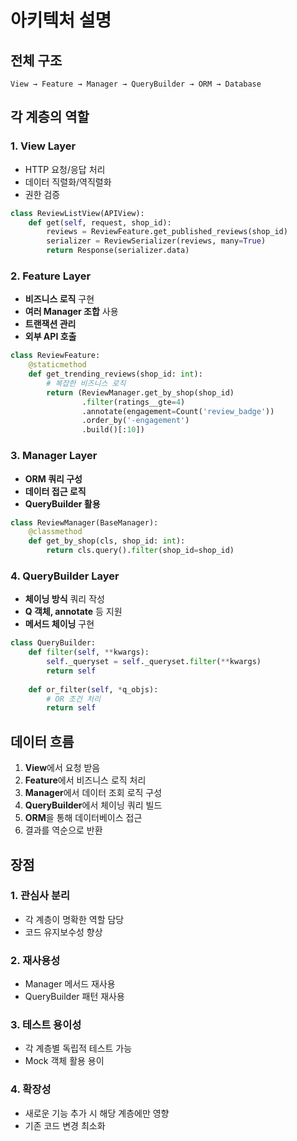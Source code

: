 # 아키텍처 설명

## 전체 구조

```
View → Feature → Manager → QueryBuilder → ORM → Database
```

## 각 계층의 역할

### 1. View Layer
- HTTP 요청/응답 처리
- 데이터 직렬화/역직렬화
- 권한 검증

```python
class ReviewListView(APIView):
    def get(self, request, shop_id):
        reviews = ReviewFeature.get_published_reviews(shop_id)
        serializer = ReviewSerializer(reviews, many=True)
        return Response(serializer.data)
```

### 2. Feature Layer
- **비즈니스 로직** 구현
- **여러 Manager 조합** 사용
- **트랜잭션 관리**
- **외부 API 호출**

```python
class ReviewFeature:
    @staticmethod
    def get_trending_reviews(shop_id: int):
        # 복잡한 비즈니스 로직
        return (ReviewManager.get_by_shop(shop_id)
                .filter(ratings__gte=4)
                .annotate(engagement=Count('review_badge'))
                .order_by('-engagement')
                .build()[:10])
```

### 3. Manager Layer
- **ORM 쿼리 구성**
- **데이터 접근 로직**
- **QueryBuilder 활용**

```python
class ReviewManager(BaseManager):
    @classmethod
    def get_by_shop(cls, shop_id: int):
        return cls.query().filter(shop_id=shop_id)
```

### 4. QueryBuilder Layer
- **체이닝 방식** 쿼리 작성
- **Q 객체, annotate** 등 지원
- **메서드 체이닝** 구현

```python
class QueryBuilder:
    def filter(self, **kwargs):
        self._queryset = self._queryset.filter(**kwargs)
        return self
    
    def or_filter(self, *q_objs):
        # OR 조건 처리
        return self
```

## 데이터 흐름

1. **View**에서 요청 받음
2. **Feature**에서 비즈니스 로직 처리
3. **Manager**에서 데이터 조회 로직 구성
4. **QueryBuilder**에서 체이닝 쿼리 빌드
5. **ORM**을 통해 데이터베이스 접근
6. 결과를 역순으로 반환

## 장점

### 1. 관심사 분리
- 각 계층이 명확한 역할 담당
- 코드 유지보수성 향상

### 2. 재사용성
- Manager 메서드 재사용
- QueryBuilder 패턴 재사용

### 3. 테스트 용이성
- 각 계층별 독립적 테스트 가능
- Mock 객체 활용 용이

### 4. 확장성
- 새로운 기능 추가 시 해당 계층에만 영향
- 기존 코드 변경 최소화